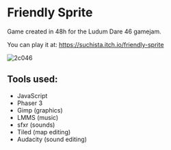 # Friendly Sprite
Game created in 48h for the Ludum Dare 46 gamejam.

You can play it at:
https://suchista.itch.io/friendly-sprite

![2c046](https://user-images.githubusercontent.com/75221970/101989852-6f535480-3ca3-11eb-89f4-db5fa480fe9a.gif)

## Tools used:
- JavaScript
- Phaser 3
- Gimp (graphics)
- LMMS (music)
- sfxr (sounds)
- Tiled (map editing)
- Audacity (sound editing)
